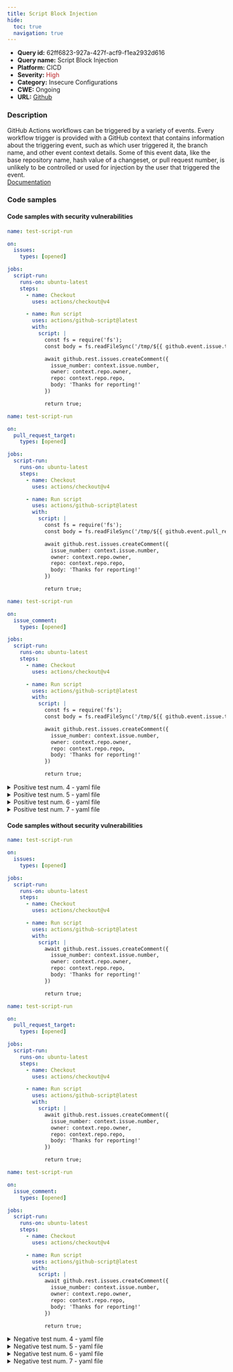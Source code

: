 ```yaml
---
title: Script Block Injection
hide:
  toc: true
  navigation: true
---
```


<style>
  .highlight .hll {
    background-color: #ff171742;
  }
  .md-content {
    max-width: 1100px;
    margin: 0 auto;
  }
</style>

-   **Query id:** 62ff6823-927a-427f-acf9-f1ea2932d616
-   **Query name:** Script Block Injection
-   **Platform:** CICD
-   **Severity:** <span style="color:#bb2124">High</span>
-   **Category:** Insecure Configurations
-   **CWE:** Ongoing
-   **URL:** [Github](https://github.com/Checkmarx/kics/tree/master/assets/queries/cicd/github/script_block_injection)

### Description
GitHub Actions workflows can be triggered by a variety of events. Every workflow trigger is provided with a GitHub context that contains information about the triggering event, such as which user triggered it, the branch name, and other event context details. Some of this event data, like the base repository name, hash value of a changeset, or pull request number, is unlikely to be controlled or used for injection by the user that triggered the event.<br>
[Documentation](https://securitylab.github.com/research/github-actions-untrusted-input/)

### Code samples
#### Code samples with security vulnerabilities
```yaml title="Positive test num. 1 - yaml file" hl_lines="17"
name: test-script-run

on:
  issues:
    types: [opened]

jobs:
  script-run:
    runs-on: ubuntu-latest
    steps:
      - name: Checkout
        uses: actions/checkout@v4

      - name: Run script
        uses: actions/github-script@latest
        with:
          script: |
            const fs = require('fs');
            const body = fs.readFileSync('/tmp/${{ github.event.issue.title }}.txt', {encoding: 'utf8'});

            await github.rest.issues.createComment({
              issue_number: context.issue.number,
              owner: context.repo.owner,
              repo: context.repo.repo,
              body: 'Thanks for reporting!'
            })

            return true;

```
```yaml title="Positive test num. 2 - yaml file" hl_lines="17"
name: test-script-run

on:
  pull_request_target:
    types: [opened]

jobs:
  script-run:
    runs-on: ubuntu-latest
    steps:
      - name: Checkout
        uses: actions/checkout@v4

      - name: Run script
        uses: actions/github-script@latest
        with:
          script: |
            const fs = require('fs');
            const body = fs.readFileSync('/tmp/${{ github.event.pull_request.title }}.txt', {encoding: 'utf8'});

            await github.rest.issues.createComment({
              issue_number: context.issue.number,
              owner: context.repo.owner,
              repo: context.repo.repo,
              body: 'Thanks for reporting!'
            })

            return true;

```
```yaml title="Positive test num. 3 - yaml file" hl_lines="17"
name: test-script-run

on:
  issue_comment:
    types: [opened]

jobs:
  script-run:
    runs-on: ubuntu-latest
    steps:
      - name: Checkout
        uses: actions/checkout@v4

      - name: Run script
        uses: actions/github-script@latest
        with:
          script: |
            const fs = require('fs');
            const body = fs.readFileSync('/tmp/${{ github.event.issue.title }}.txt', {encoding: 'utf8'});

            await github.rest.issues.createComment({
              issue_number: context.issue.number,
              owner: context.repo.owner,
              repo: context.repo.repo,
              body: 'Thanks for reporting!'
            })

            return true;

```
<details><summary>Positive test num. 4 - yaml file</summary>

```yaml hl_lines="17"
name: test-script-run

on:
  discussion:
    types: [opened]

jobs:
  script-run:
    runs-on: ubuntu-latest
    steps:
      - name: Checkout
        uses: actions/checkout@v4

      - name: Run script
        uses: actions/github-script@latest
        with:
          script: |
            const fs = require('fs');
            const body = fs.readFileSync('/tmp/${{ github.event.discussion.title }}.txt', {encoding: 'utf8'});

            await github.rest.issues.createComment({
              issue_number: context.issue.number,
              owner: context.repo.owner,
              repo: context.repo.repo,
              body: 'Thanks for reporting!'
            })

            return true;

```
</details>
<details><summary>Positive test num. 5 - yaml file</summary>

```yaml hl_lines="17"
name: test-script-run

on:
  discussion_comment:
    types: [opened]

jobs:
  script-run:
    runs-on: ubuntu-latest
    steps:
      - name: Checkout
        uses: actions/checkout@v4

      - name: Run script
        uses: actions/github-script@latest
        with:
          script: |
            const fs = require('fs');
            const body = fs.readFileSync('/tmp/${{ github.event.discussion.title }}.txt', {encoding: 'utf8'});

            await github.rest.issues.createComment({
              issue_number: context.issue.number,
              owner: context.repo.owner,
              repo: context.repo.repo,
              body: 'Thanks for reporting!'
            })

            return true;

```
</details>
<details><summary>Positive test num. 6 - yaml file</summary>

```yaml hl_lines="17"
name: test-script-run

on:
  workflow_run:
    types: [opened]

jobs:
  script-run:
    runs-on: ubuntu-latest
    steps:
      - name: Checkout
        uses: actions/checkout@v4

      - name: Run script
        uses: actions/github-script@latest
        with:
          script: |
            const fs = require('fs');
            const body = fs.readFileSync('/tmp/${{ github.event.workflow.path }}.txt', {encoding: 'utf8'});

            await github.rest.issues.createComment({
              issue_number: context.issue.number,
              owner: context.repo.owner,
              repo: context.repo.repo,
              body: 'Thanks for reporting!'
            })

            return true;

```
</details>
<details><summary>Positive test num. 7 - yaml file</summary>

```yaml hl_lines="17"
name: test-script-run

on:
  author:
    types: [opened]

jobs:
  script-run:
    runs-on: ubuntu-latest
    steps:
      - name: Checkout
        uses: actions/checkout@v4

      - name: Run script
        uses: actions/github-script@latest
        with:
          script: |
            const fs = require('fs');
            const body = fs.readFileSync('/tmp/${{ github.event.authors.name }}.txt', {encoding: 'utf8'});

            await github.rest.issues.createComment({
              issue_number: context.issue.number,
              owner: context.repo.owner,
              repo: context.repo.repo,
              body: 'Thanks for reporting!'
            })

            return true;

```
</details>


#### Code samples without security vulnerabilities
```yaml title="Negative test num. 1 - yaml file"
name: test-script-run

on:
  issues:
    types: [opened]

jobs:
  script-run:
    runs-on: ubuntu-latest
    steps:
      - name: Checkout
        uses: actions/checkout@v4

      - name: Run script
        uses: actions/github-script@latest
        with:
          script: |
            await github.rest.issues.createComment({
              issue_number: context.issue.number,
              owner: context.repo.owner,
              repo: context.repo.repo,
              body: 'Thanks for reporting!'
            })

            return true;

```
```yaml title="Negative test num. 2 - yaml file"
name: test-script-run

on:
  pull_request_target:
    types: [opened]

jobs:
  script-run:
    runs-on: ubuntu-latest
    steps:
      - name: Checkout
        uses: actions/checkout@v4

      - name: Run script
        uses: actions/github-script@latest
        with:
          script: |
            await github.rest.issues.createComment({
              issue_number: context.issue.number,
              owner: context.repo.owner,
              repo: context.repo.repo,
              body: 'Thanks for reporting!'
            })

            return true;

```
```yaml title="Negative test num. 3 - yaml file"
name: test-script-run

on:
  issue_comment:
    types: [opened]

jobs:
  script-run:
    runs-on: ubuntu-latest
    steps:
      - name: Checkout
        uses: actions/checkout@v4

      - name: Run script
        uses: actions/github-script@latest
        with:
          script: |
            await github.rest.issues.createComment({
              issue_number: context.issue.number,
              owner: context.repo.owner,
              repo: context.repo.repo,
              body: 'Thanks for reporting!'
            })

            return true;

```
<details><summary>Negative test num. 4 - yaml file</summary>

```yaml
name: test-script-run

on:
  discussion:
    types: [opened]

jobs:
  script-run:
    runs-on: ubuntu-latest
    steps:
      - name: Checkout
        uses: actions/checkout@v4

      - name: Run script
        uses: actions/github-script@latest
        with:
          script: |
            await github.rest.issues.createComment({
              issue_number: context.issue.number,
              owner: context.repo.owner,
              repo: context.repo.repo,
              body: 'Thanks for reporting!'
            })

            return true;

```
</details>
<details><summary>Negative test num. 5 - yaml file</summary>

```yaml
name: test-script-run

on:
  discussion_comment:
    types: [opened]

jobs:
  script-run:
    runs-on: ubuntu-latest
    steps:
      - name: Checkout
        uses: actions/checkout@v4

      - name: Run script
        uses: actions/github-script@latest
        with:
          script: |
            await github.rest.issues.createComment({
              issue_number: context.issue.number,
              owner: context.repo.owner,
              repo: context.repo.repo,
              body: 'Thanks for reporting!'
            })

            return true;

```
</details>
<details><summary>Negative test num. 6 - yaml file</summary>

```yaml
name: test-script-run

on:
  workflow_run:
    types: [opened]

jobs:
  script-run:
    runs-on: ubuntu-latest
    steps:
      - name: Checkout
        uses: actions/checkout@v4

      - name: Run script
        uses: actions/github-script@latest
        with:
          script: |
            await github.rest.issues.createComment({
              issue_number: context.issue.number,
              owner: context.repo.owner,
              repo: context.repo.repo,
              body: 'Thanks for reporting!'
            })

            return true;

```
</details>
<details><summary>Negative test num. 7 - yaml file</summary>

```yaml
name: test-script-run

on:
  author:
    types: [opened]

jobs:
  script-run:
    runs-on: ubuntu-latest
    steps:
      - name: Checkout
        uses: actions/checkout@v4

      - name: Run script
        uses: actions/github-script@latest
        with:
          script: |
            await github.rest.issues.createComment({
              issue_number: context.issue.number,
              owner: context.repo.owner,
              repo: context.repo.repo,
              body: 'Thanks for reporting!'
            })

            return true;

```
</details>
